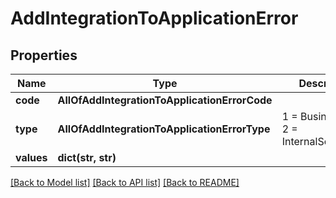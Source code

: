 # AddIntegrationToApplicationError

## Properties
Name | Type | Description | Notes
------------ | ------------- | ------------- | -------------
**code** | **AllOfAddIntegrationToApplicationErrorCode** |  | [optional] 
**type** | **AllOfAddIntegrationToApplicationErrorType** |   1 &#x3D; BusinessLogic  2 &#x3D; InternalServerError | [optional] 
**values** | **dict(str, str)** |  | [optional] 

[[Back to Model list]](../README.md#documentation-for-models) [[Back to API list]](../README.md#documentation-for-api-endpoints) [[Back to README]](../README.md)

